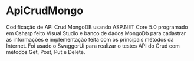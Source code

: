 # ApiCrudMongo

Codificação de API Crud MongoDB usando ASP.NET Core 5.0 programado em Csharp feito Visual Studio e banco de dados MongoDb para cadastrar as informações e implementação 
feita com os principais métodos da Internet.
Foi usado o SwaggerUi para realizar o testes API do Crud com métodos Get, Post, Put e Delete.
